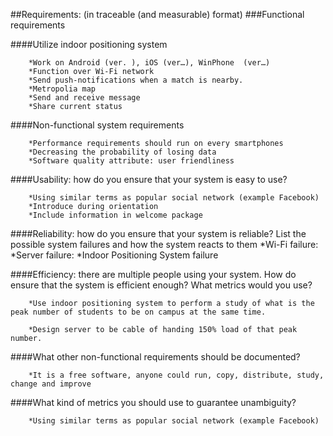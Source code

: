
##Requirements: (in traceable (and measurable) format)
###Functional requirements

####Utilize indoor positioning system

		*Work on Android (ver. ), iOS (ver…), WinPhone  (ver…)
		*Function over Wi-Fi network
		*Send push-notifications when a match is nearby.
		*Metropolia map
		*Send and receive message
		*Share current status

####Non-functional system requirements

		*Performance requirements should run on every smartphones
		*Decreasing the probability of losing data
		*Software quality attribute: user friendliness  
		
####Usability: how do you ensure that your system is easy to use?

		*Using similar terms as popular social network (example Facebook)
		*Introduce during orientation
		*Include information in welcome package
		
####Reliability: how do you ensure that your system is reliable? List the possible system failures and how the system reacts to them
		*Wi-Fi failure: 
		*Server failure: 
		*Indoor Positioning System failure
		
####Efficiency: there are multiple people using your system. How do ensure that the system is efficient enough? What metrics would you use?

		*Use indoor positioning system to perform a study of what is the peak number of students to be on campus at the same time. 
		
		*Design server to be cable of handing 150% load of that peak number.
	
####What other non-functional requirements should be documented?

		*It is a free software, anyone could run, copy, distribute, study, change and improve
	
####What kind of metrics you should use to guarantee unambiguity?

		*Using similar terms as popular social network (example Facebook)

